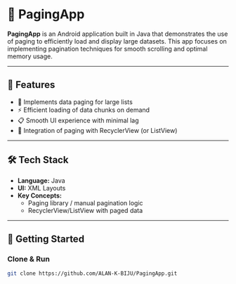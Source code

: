 # 📄 PagingApp

**PagingApp** is an Android application built in Java that demonstrates the use of paging to efficiently load and display large datasets. This app focuses on implementing pagination techniques for smooth scrolling and optimal memory usage.

---

## 🎯 Features

- 🔢 Implements data paging for large lists
- ⚡ Efficient loading of data chunks on demand
- 📋 Smooth UI experience with minimal lag
- 🧩 Integration of paging with RecyclerView (or ListView)

---

## 🛠️ Tech Stack

- **Language:** Java  
- **UI:** XML Layouts  
- **Key Concepts:**  
  - Paging library / manual pagination logic  
  - RecyclerView/ListView with paged data

---

## 🚀 Getting Started

### Clone & Run
```bash
git clone https://github.com/ALAN-K-BIJU/PagingApp.git
